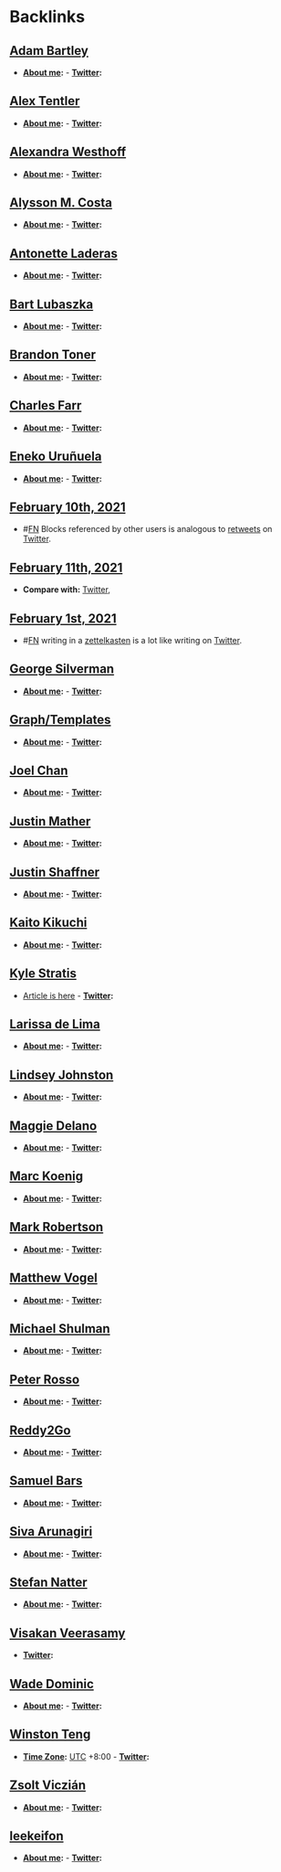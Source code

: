 
# Backlinks
## [Adam Bartley](<Adam Bartley.md>)
- **[About me](<About me.md>):**
        - **[Twitter](<Twitter.md>):**

## [Alex Tentler](<Alex Tentler.md>)
- **[About me](<About me.md>):**
        - **[Twitter](<Twitter.md>):**

## [Alexandra Westhoff](<Alexandra Westhoff.md>)
- **[About me](<About me.md>):**
        - **[Twitter](<Twitter.md>):**

## [Alysson M. Costa](<Alysson M. Costa.md>)
- **[About me](<About me.md>):** 
        - **[Twitter](<Twitter.md>):**

## [Antonette Laderas](<Antonette Laderas.md>)
- **[About me](<About me.md>):**
        - **[Twitter](<Twitter.md>):**

## [Bart Lubaszka](<Bart Lubaszka.md>)
- **[About me](<About me.md>):** 
        - **[Twitter](<Twitter.md>):**

## [Brandon Toner](<Brandon Toner.md>)
- **[About me](<About me.md>):**
        - **[Twitter](<Twitter.md>):**

## [Charles Farr](<Charles Farr.md>)
- **[About me](<About me.md>):**
        - **[Twitter](<Twitter.md>):**

## [Eneko Uruñuela](<Eneko Uruñuela.md>)
- **[About me](<About me.md>):**
        - **[Twitter](<Twitter.md>):**

## [February 10th, 2021](<February 10th, 2021.md>)
- #[FN](<FN.md>) Blocks referenced by other users is analogous to [retweets](<retweets.md>) on [Twitter](<Twitter.md>).

## [February 11th, 2021](<February 11th, 2021.md>)
- **Compare with:** [Twitter](<Twitter.md>),

## [February 1st, 2021](<February 1st, 2021.md>)
- #[FN](<FN.md>) writing in a [zettelkasten](<zettelkasten.md>) is a lot like writing on [Twitter](<Twitter.md>).

## [George Silverman](<George Silverman.md>)
- **[About me](<About me.md>):**
        - **[Twitter](<Twitter.md>):**

## [Graph/Templates](<Graph/Templates.md>)
- **[About me](<About me.md>):**
                    - **[Twitter](<Twitter.md>):**

## [Joel Chan](<Joel Chan.md>)
- **[About me](<About me.md>):**
        - **[Twitter](<Twitter.md>):**

## [Justin Mather](<Justin Mather.md>)
- **[About me](<About me.md>):**
        - **[Twitter](<Twitter.md>):**

## [Justin Shaffner](<Justin Shaffner.md>)
- **[About me](<About me.md>):**
        - **[Twitter](<Twitter.md>):**

## [Kaito Kikuchi](<Kaito Kikuchi.md>)
- **[About me](<About me.md>):**
        - **[Twitter](<Twitter.md>):**

## [Kyle Stratis](<Kyle Stratis.md>)
- [Article is here](https://www.kylestratis.com/post/introducing-roamlab-a-framework-for-building-community-labs)
        - **[Twitter](<Twitter.md>):**

## [Larissa de Lima](<Larissa de Lima.md>)
- **[About me](<About me.md>):**
        - **[Twitter](<Twitter.md>):**

## [Lindsey Johnston](<Lindsey Johnston.md>)
- **[About me](<About me.md>):**
        - **[Twitter](<Twitter.md>):**

## [Maggie Delano](<Maggie Delano.md>)
- **[About me](<About me.md>):**
        - **[Twitter](<Twitter.md>):**

## [Marc Koenig](<Marc Koenig.md>)
- **[About me](<About me.md>):**
        - **[Twitter](<Twitter.md>):**

## [Mark Robertson](<Mark Robertson.md>)
- **[About me](<About me.md>):** 
        - **[Twitter](<Twitter.md>):**

## [Matthew Vogel](<Matthew Vogel.md>)
- **[About me](<About me.md>):**
        - **[Twitter](<Twitter.md>):**

## [Michael Shulman](<Michael Shulman.md>)
- **[About me](<About me.md>):**
        - **[Twitter](<Twitter.md>):**

## [Peter Rosso](<Peter Rosso.md>)
- **[About me](<About me.md>):**
        - **[Twitter](<Twitter.md>):**

## [Reddy2Go](<Reddy2Go.md>)
- **[About me](<About me.md>):**
        - **[Twitter](<Twitter.md>):**

## [Samuel Bars](<Samuel Bars.md>)
- **[About me](<About me.md>):**
        - **[Twitter](<Twitter.md>):**

## [Siva Arunagiri](<Siva Arunagiri.md>)
- **[About me](<About me.md>):**
        - **[Twitter](<Twitter.md>):**

## [Stefan Natter](<Stefan Natter.md>)
- **[About me](<About me.md>):** 
        - **[Twitter](<Twitter.md>):**

## [Visakan Veerasamy](<Visakan Veerasamy.md>)
- **[Twitter](<Twitter.md>):**

## [Wade Dominic](<Wade Dominic.md>)
- **[About me](<About me.md>):**
        - **[Twitter](<Twitter.md>):**

## [Winston Teng](<Winston Teng.md>)
- **[Time Zone](<Time Zone.md>):**  [UTC](<UTC.md>) +8:00
        - **[Twitter](<Twitter.md>):**

## [Zsolt Viczián](<Zsolt Viczián.md>)
- **[About me](<About me.md>):**
        - **[Twitter](<Twitter.md>):**

## [leekeifon](<leekeifon.md>)
- **[About me](<About me.md>):**
        - **[Twitter](<Twitter.md>):**

